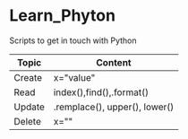 # Learn_Phyton
Scripts to get in touch with Python

|Topic|Content  |
|--|--|
| Create |x="value"  |
| Read | index(),find(),.format()|
| Update | .remplace(), upper(), lower() |
| Delete | x="" |